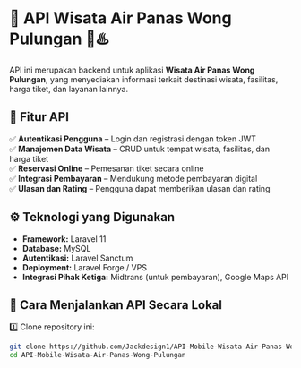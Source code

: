 # 🌊 API Wisata Air Panas Wong Pulungan 🌴♨️  

API ini merupakan backend untuk aplikasi **Wisata Air Panas Wong Pulungan**, yang menyediakan informasi terkait destinasi wisata, fasilitas, harga tiket, dan layanan lainnya.  

## 🚀 **Fitur API**  
✅ **Autentikasi Pengguna** – Login dan registrasi dengan token JWT  
✅ **Manajemen Data Wisata** – CRUD untuk tempat wisata, fasilitas, dan harga tiket  
✅ **Reservasi Online** – Pemesanan tiket secara online  
✅ **Integrasi Pembayaran** – Mendukung metode pembayaran digital  
✅ **Ulasan dan Rating** – Pengguna dapat memberikan ulasan dan rating  

## ⚙️ **Teknologi yang Digunakan**  
- **Framework:** Laravel 11  
- **Database:** MySQL  
- **Autentikasi:** Laravel Sanctum  
- **Deployment:** Laravel Forge / VPS  
- **Integrasi Pihak Ketiga:** Midtrans (untuk pembayaran), Google Maps API  

## 📌 **Cara Menjalankan API Secara Lokal**  

1️⃣ Clone repository ini:  
```sh
git clone https://github.com/Jackdesign1/API-Mobile-Wisata-Air-Panas-Wong-Pulungan.git
cd API-Mobile-Wisata-Air-Panas-Wong-Pulungan
